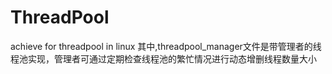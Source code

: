# ThreadPool
achieve for threadpool in linux
其中,threadpool_manager文件是带管理者的线程池实现，管理者可通过定期检查线程池的繁忙情况进行动态增删线程数量大小
